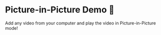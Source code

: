 # Picture-in-Picture Demo 🎉

Add any video from your computer and play the video in Picture-in-Picture mode!